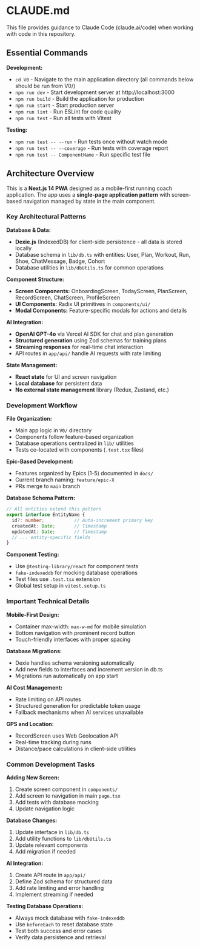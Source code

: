 # CLAUDE.md

This file provides guidance to Claude Code (claude.ai/code) when working with code in this repository.

## Essential Commands

**Development:**
- `cd V0` - Navigate to the main application directory (all commands below should be run from V0/)
- `npm run dev` - Start development server at http://localhost:3000
- `npm run build` - Build the application for production
- `npm run start` - Start production server
- `npm run lint` - Run ESLint for code quality
- `npm run test` - Run all tests with Vitest

**Testing:**
- `npm run test -- --run` - Run tests once without watch mode
- `npm run test -- --coverage` - Run tests with coverage report
- `npm run test -- ComponentName` - Run specific test file

## Architecture Overview

This is a **Next.js 14 PWA** designed as a mobile-first running coach application. The app uses a **single-page application pattern** with screen-based navigation managed by state in the main component.

### Key Architectural Patterns

**Database & Data:**
- **Dexie.js** (IndexedDB) for client-side persistence - all data is stored locally
- Database schema in `lib/db.ts` with entities: User, Plan, Workout, Run, Shoe, ChatMessage, Badge, Cohort
- Database utilities in `lib/dbUtils.ts` for common operations

**Component Structure:**
- **Screen Components:** OnboardingScreen, TodayScreen, PlanScreen, RecordScreen, ChatScreen, ProfileScreen
- **UI Components:** Radix UI primitives in `components/ui/`
- **Modal Components:** Feature-specific modals for actions and details

**AI Integration:**
- **OpenAI GPT-4o** via Vercel AI SDK for chat and plan generation
- **Structured generation** using Zod schemas for training plans
- **Streaming responses** for real-time chat interaction
- API routes in `app/api/` handle AI requests with rate limiting

**State Management:**
- **React state** for UI and screen navigation
- **Local database** for persistent data
- **No external state management** library (Redux, Zustand, etc.)

### Development Workflow

**File Organization:**
- Main app logic in `V0/` directory
- Components follow feature-based organization
- Database operations centralized in `lib/` utilities
- Tests co-located with components (`.test.tsx` files)

**Epic-Based Development:**
- Features organized by Epics (1-5) documented in `docs/`
- Current branch naming: `feature/epic-X`
- PRs merge to `main` branch

**Database Schema Pattern:**
```typescript
// All entities extend this pattern
export interface EntityName {
  id?: number;           // Auto-increment primary key
  createdAt: Date;       // Timestamp
  updatedAt: Date;       // Timestamp
  // ... entity-specific fields
}
```

**Component Testing:**
- Use `@testing-library/react` for component tests
- `fake-indexeddb` for mocking database operations
- Test files use `.test.tsx` extension
- Global test setup in `vitest.setup.ts`

### Important Technical Details

**Mobile-First Design:**
- Container max-width: `max-w-md` for mobile simulation
- Bottom navigation with prominent record button
- Touch-friendly interfaces with proper spacing

**Database Migrations:**
- Dexie handles schema versioning automatically
- Add new fields to interfaces and increment version in db.ts
- Migrations run automatically on app start

**AI Cost Management:**
- Rate limiting on API routes
- Structured generation for predictable token usage
- Fallback mechanisms when AI services unavailable

**GPS and Location:**
- RecordScreen uses Web Geolocation API
- Real-time tracking during runs
- Distance/pace calculations in client-side utilities

### Common Development Tasks

**Adding New Screen:**
1. Create screen component in `components/`
2. Add screen to navigation in main `page.tsx`
3. Add tests with database mocking
4. Update navigation logic

**Database Changes:**
1. Update interface in `lib/db.ts`
2. Add utility functions to `lib/dbUtils.ts`
3. Update relevant components
4. Add migration if needed

**AI Integration:**
1. Create API route in `app/api/`
2. Define Zod schema for structured data
3. Add rate limiting and error handling
4. Implement streaming if needed

**Testing Database Operations:**
- Always mock database with `fake-indexeddb`
- Use `beforeEach` to reset database state
- Test both success and error cases
- Verify data persistence and retrieval